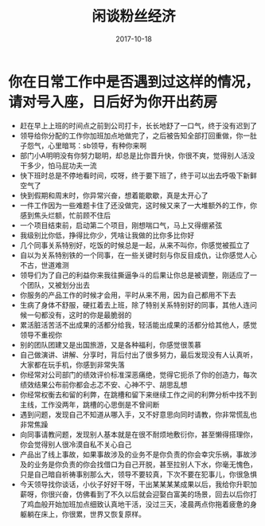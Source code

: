 ﻿---
layout: post
title: 闲谈粉丝经济
date: 2017-10-18
categories: blog
tags: [杂谈,娱乐，思考]
description: 

---
# 你在日常工作中是否遇到过这样的情况，请对号入座，日后好为你开出药房
* 赶在早上上班的时间点之前到公司打卡，长长地舒了一口气，终于没有迟到了
* 领导给你分配的工作你加班加点地做完了，之后被告知全部打回重做，你一肚子怨气，心里暗骂：sb领导，有种你来啊
* 部门小A明明没有你努力聪明，却总是比你晋升快，你很不爽，觉得别人活没干多少，怕马屁功夫一流
* 快下班时总是不停地看时间，哎呀，终于要下班了，终于可以出去呼吸下新鲜空气了
* 快到假期和周末时，你异常兴奋，想着能歇歇，真是太开心了
* 一件工作因为一些难题卡住了还没做完，这时候又来了一大堆额外的工作，你感到焦头烂额，忙前顾不住后
* 一个项目结束前，启动第二个项目，刚想喘口气，马上又得绷紧弦
* 我级别比你低，挣得比你少，凭啥让我做的比你多比你好
* 几个同事关系特别好，吃饭的时候总是一起，从来不叫你，你感觉被孤立了
* 自以为关系特别铁的一个同事，在一些关键时刻与你反目成仇，让你感觉人心不古，世道难测
* 领导们为了自己的利益你来我往撕逼争斗的后果让你总是被调整，刚适应了一个团队，又被划分出去
* 你服务的产品工作的时候才会用，平时从来不用，因为自己都用不下去
* 生病了身体不舒服，硬扛着去上班，除了特别关系特别好的同事，其他人连问候一句都没有，这时的你是最脆弱的
* 累活脏活苦活不出成果的活都分给我，轻活能出成果的活都分给其他人，感觉领导不重视你
* 别的团队团建又是出国旅游，又是各种福利，你感觉很羡慕
* 自己做演讲、讲解、分享时，背后付出了很多努力，最后发现没有人认真听，大家都在玩手机，你感到非常失落
* 你经常对公司部门的绩效评价标准深恶痛绝，觉得它扼杀了你的创造力，每次绩效结果公布前你都会忐忑不安、心神不宁、胡思乱想
* 你经常权衡去和留的利弊，在跳槽和留下来继续工作之间的利弊分析中找不到主线，工作没两年，跳槽的心思倒是不曾间断
* 遇到问题，发现自己不知道从哪入手，又不好意思向同时请教，你非常慌乱也非常焦躁
* 向同事请教问题，发现别人基本就是在很不耐烦地敷衍你，甚至懒得搭理你，你会觉得别人很冷漠自私不关心自己
* 产品出了线上事故，如果事故涉及的业务不是你负责的你会幸灾乐祸，事故涉及的业务是你负责的你会找借口为自己开脱，甚至拉别人下水，你毫无愧色，只是自己暗自祈祷事别那么大，领导不要较真，下次不要在犯事儿，你很急惧
* 今天领导找你谈话，小伙子好好干呀，干出某某某某成果以后，我给你升职加薪呀，你很兴奋，仿佛看到了不久以后就会迎娶白富美的场景，回去以后你打了鸡血般开始加班加点细致认真地干活，没过三天，凌晨两点你拖着疲惫的身躯躺在床上，你很累，世界又恢复原样。